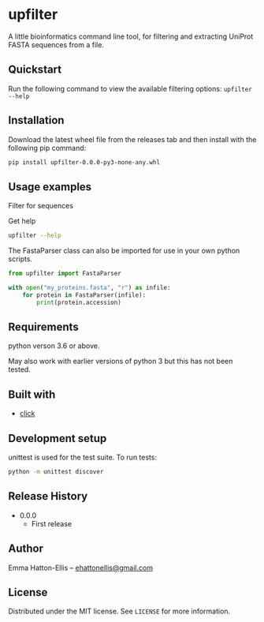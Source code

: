 # upfilter

A little bioinformatics command line tool, for filtering and extracting UniProt FASTA sequences from a file.


## Quickstart

Run the following command to view the available filtering options:
```upfilter --help```


## Installation

Download the latest wheel file from the releases tab and then install with the following pip command:

```bash
pip install upfilter-0.0.0-py3-none-any.whl 
```

## Usage examples
Filter for sequences  

Get help
```bash
upfilter --help
```

The FastaParser class can also be imported for use in your own python scripts.

```python
from upfilter import FastaParser

with open("my_proteins.fasta", "r") as infile:
    for protein in FastaParser(infile):
        print(protein.accession)

```

## Requirements
python verson 3.6 or above.

May also work with earlier versions of python 3 but this has not been tested.

## Built with
- [click](https://click.palletsprojects.com/en/7.x/)

## Development setup

unittest is used for the test suite. To run tests:

```sh
python -m unittest discover 
```

## Release History

* 0.0.0
    * First release


## Author

Emma Hatton-Ellis – ehattonellis@gmail.com

## License

Distributed under the MIT license. See ``LICENSE`` for more information.
